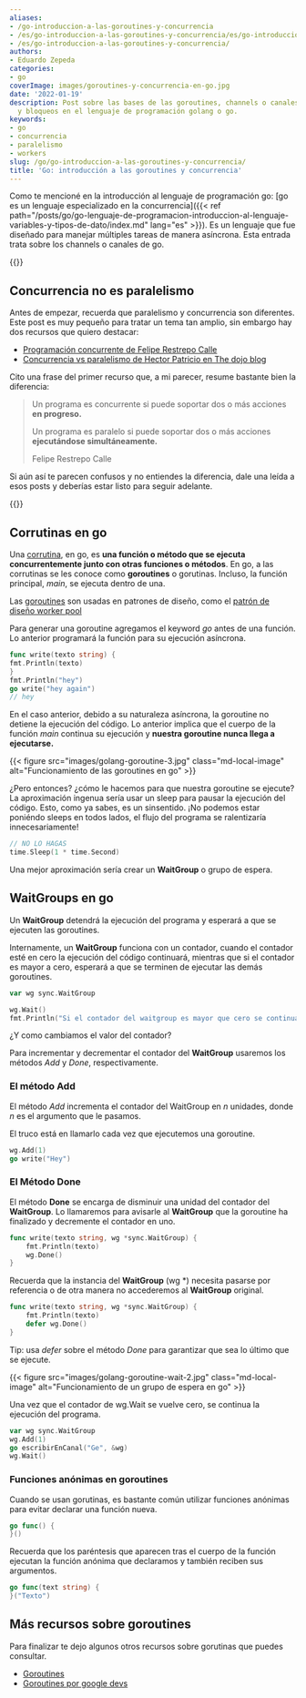 ```yaml
---
aliases:
- /go-introduccion-a-las-goroutines-y-concurrencia
- /es/go-introduccion-a-las-goroutines-y-concurrencia/es/go-introduccion-a-las-goroutines-y-concurrencia/
- /es/go-introduccion-a-las-goroutines-y-concurrencia/
authors:
- Eduardo Zepeda
categories:
- go
coverImage: images/goroutines-y-concurrencia-en-go.jpg
date: '2022-01-19'
description: Post sobre las bases de las goroutines, channels o canales, waitgroups
  y bloqueos en el lenguaje de programación golang o go.
keywords:
- go
- concurrencia
- paralelismo
- workers
slug: /go/go-introduccion-a-las-goroutines-y-concurrencia/
title: 'Go: introducción a las goroutines y concurrencia'
---
```


Como te mencioné en la introducción al lenguaje de programación go: [go es un lenguaje especializado en la concurrencia]({{< ref path="/posts/go/go-lenguaje-de-programacion-introduccion-al-lenguaje-variables-y-tipos-de-dato/index.md" lang="es" >}}). Es un lenguaje que fue diseñado para manejar múltiples tareas de manera asíncrona. Esta entrada trata sobre los channels o canales de go.

{{<box link="/es/go/pages/go-programming-language-tutorial/" image="https://res.cloudinary.com/dwrscezd2/image/upload/v1717959563/Go_gopher_favicon_uzxa20.svg" type="info" message="¡Hola! ¿Ya sabes que tengo un tutorial completo del lenguaje de programación Go completamente gratis?, puedes encontrarlo directamente en la barra del menú superior o haciendo clic en este panel">}}

## Concurrencia no es paralelismo

Antes de empezar, recuerda que paralelismo y concurrencia son diferentes. Este post es muy pequeño para tratar un tema tan amplio, sin embargo hay dos recursos que quiero destacar:

- [Programación concurrente de Felipe Restrepo
  Calle](http://ferestrepoca.github.io/paradigmas-de-programacion/progconcurrente/concurrente_teoria/index.html)
- [Concurrencia vs paralelismo de Hector Patricio en The dojo
  blog](https://blog.thedojo.mx/2019/04/17/la-diferencia-entre-concurrencia-y-paralelismo.html)

Cito una frase del primer recurso que, a mi parecer, resume bastante bien la diferencia:

> Un programa es concurrente si puede soportar dos o más acciones **en
> progreso.**
> 
> Un programa es paralelo si puede soportar dos o más acciones **ejecutándose
> simultáneamente.**
> 
> Felipe Restrepo Calle

Si aún así te parecen confusos y no entiendes la diferencia, dale una leída a esos posts y deberías estar listo para seguir adelante.

{{<ad>}}

## Corrutinas en go

Una [corrutina](https://es.wikipedia.org/wiki/Corrutina#?), en go, es **una función o método que se ejecuta concurrentemente junto con otras funciones o métodos**. En go, a las corrutinas se les conoce como **goroutines** o gorutinas. Incluso, la función principal, _main_, se ejecuta dentro de una.

Las [goroutines](/es/go/go-introduccion-a-las-goroutines-y-concurrencia/) son usadas en patrones de diseño, como el [patrón de diseño worker pool](/es/software-architecture/explicacion-del-patron-de-diseno-worker-pool/)

Para generar una goroutine agregamos el keyword _go_ antes de una función. Lo anterior programará la función para su ejecución asíncrona.

```go
func write(texto string) {
fmt.Println(texto)
}
fmt.Println("hey")
go write("hey again")
// hey
```

En el caso anterior, debido a su naturaleza asíncrona, la goroutine no detiene la ejecución del código. Lo anterior implica que el cuerpo de la función _main_ continua su ejecución y **nuestra goroutine nunca llega a ejecutarse.**

{{< figure src="images/golang-goroutine-3.jpg" class="md-local-image" alt="Funcionamiento de las goroutines en go" >}}

¿Pero entonces? ¿cómo le hacemos para que nuestra goroutine se ejecute? La aproximación ingenua sería usar un sleep para pausar la ejecución del código. Esto, como ya sabes, es un sinsentido. ¡No podemos estar poniéndo sleeps en todos lados, el flujo del programa se ralentizaría innecesariamente!

```go
// NO LO HAGAS
time.Sleep(1 * time.Second)
```

Una mejor aproximación sería crear un **WaitGroup** o grupo de espera.

## WaitGroups en go

Un **WaitGroup** detendrá la ejecución del programa y esperará a que se ejecuten las goroutines. 

Internamente, un **WaitGroup** funciona con un contador, cuando el contador esté en cero la ejecución del código continuará, mientras que si el contador es mayor a cero, esperará a que se terminen de ejecutar las demás goroutines.

```go
var wg sync.WaitGroup

wg.Wait()
fmt.Println("Si el contador del waitgroup es mayor que cero se continuará con esta función.")
```

¿Y como cambiamos el valor del contador?

Para incrementar y decrementar el contador del **WaitGroup** usaremos los métodos *Add* y *Done*, respectivamente.

### El método Add

El método _Add_ incrementa el contador del WaitGroup en *n* unidades, donde *n* es el argumento que le pasamos. 

El truco está en llamarlo cada vez que ejecutemos una goroutine. 

```go
wg.Add(1)
go write("Hey")
```

### El Método Done

El método **Done** se encarga de disminuir una unidad del contador del **WaitGroup**. Lo llamaremos para avisarle al **WaitGroup** que la goroutine ha finalizado y decremente el contador en uno.

```go
func write(texto string, wg *sync.WaitGroup) {
	fmt.Println(texto)
	wg.Done()
}
```

Recuerda que la instancia del **WaitGroup** (wg \*) necesita pasarse por referencia o de otra manera no accederemos al **WaitGroup** original.


```go
func write(texto string, wg *sync.WaitGroup) {
    fmt.Println(texto)
    defer wg.Done()
}
```

Tip: usa _defer_ sobre el método _Done_ para garantizar que sea lo último que se ejecute.

{{< figure src="images/golang-goroutine-wait-2.jpg" class="md-local-image" alt="Funcionamiento de un grupo de espera en go" >}}

Una vez que el contador de wg.Wait se vuelve cero, se continua la ejecución del programa.

```go
var wg sync.WaitGroup
wg.Add(1)
go escribirEnCanal("Ge", &wg)
wg.Wait()
```

### Funciones anónimas en goroutines

Cuando se usan gorutinas, es bastante común utilizar funciones anónimas para evitar declarar una función nueva.

```go
go func() {
}()
```

Recuerda que los paréntesis que aparecen tras el cuerpo de la función ejecutan la función anónima que declaramos y también reciben sus argumentos.

```go
go func(text string) {
}("Texto")
```

## Más recursos sobre goroutines

Para finalizar te dejo algunos otros recursos sobre gorutinas que puedes consultar.

- [Goroutines](https://golangbot.com/goroutines/)
- [Goroutines por google devs](https://www.youtube.com/watch?v=f6kdp27TYZs)